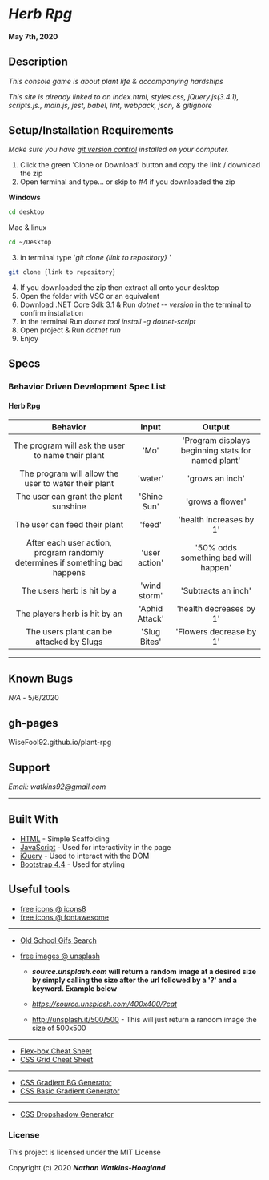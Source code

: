 # _Herb Rpg_

#### May 7th, 2020

## Description

_This console game is about plant life & accompanying hardships_

_This site is already linked to an index.html, styles.css, jQuery.js(3.4.1), scripts.js., main.js, jest, babel, lint, webpack, json, & gitignore_

## Setup/Installation Requirements

_Make sure you have [git version control](https://git-scm.com/downloads) installed on your computer._

1. Click the green 'Clone or Download' button and copy the link / download the zip
2. Open terminal and type... or skip to #4 if you downloaded the zip

**Windows**

```sh
cd desktop
```

Mac & linux

```sh
cd ~/Desktop
```

3.  in terminal type '_git clone {link to repository}_ '

```sh
git clone {link to repository}
```
4. If you downloaded the zip then extract all onto your desktop
5. Open the folder with VSC or an equivalent
6. Download .NET Core Sdk 3.1 & Run _dotnet -- version_ in the terminal to confirm installation
7. In the terminal Run _dotnet tool install -g dotnet-script_
8. Open project & Run _dotnet run_
9. Enjoy

## Specs

### Behavior Driven Development Spec List
#### Herb Rpg
|                          Behavior                          | Input  | Output  |
| :--------------------------------------------------------: | :----: | :-----: |
| The program will ask the user to name their plant | 'Mo' | 'Program displays beginning stats for named plant'  |
| The program will allow the user to water their plant | 'water' | 'grows an inch' |
| The user can grant the plant sunshine | 'Shine Sun' | 'grows a flower' |
| The user can feed their plant | 'feed' | 'health increases by 1' |
| After each user action, program randomly determines if something bad happens | 'user action' | '50% odds something bad will happen' |
| The users herb is hit by a | 'wind storm' | 'Subtracts an inch' |
| The players herb is hit by an | 'Aphid Attack' | 'health decreases by 1' |
| The users plant can be attacked by Slugs | 'Slug Bites' | 'Flowers decrease by 1' |



---
## Known Bugs

_N/A_ - 5/6/2020

## gh-pages

WiseFool92.github.io/plant-rpg

## Support

_Email: watkins92@gmail.com_

---
## Built With

- [HTML](https://developer.mozilla.org/en-US/docs/Web/HTML) - Simple Scaffolding
- [JavaScript](https://developer.mozilla.org/en-US/docs/Web/JavaScript) - Used for interactivity in the page
- [jQuery](https://jquery.com/) - Used to interact with the DOM
- [Bootstrap 4.4](https://getbootstrap.com/) - Used for styling

## Useful tools

- [free icons @ icons8](https://icons8.com/)
- [free icons @ fontawesome](https://fontawesome.com/)

---

- [Old School Gifs Search](https://gifcities.org/)
- [free images @ unsplash](https://unsplash.com/)

  - **_source.unsplash.com_ will return a random image at a desired size by simply calling the size after the url followed by a '?' and a keyword. Example below**

  - _https://source.unsplash.com/400x400/?cat_
  - http://unsplash.it/500/500 - This will just return a random image the size of 500x500

---

- [Flex-box Cheat Sheet](http://yoksel.github.io/flex-cheatsheet/)
- [CSS Grid Cheat Sheet](http://grid.malven.co/)

---

- [CSS Gradient BG Generator](https://mycolor.space/gradient)
- [CSS Basic Gradient Generator](https://cssgradient.io/)

---

- [CSS Dropshadow Generator](https://cssgenerator.org/box-shadow-css-generator.html)

### License

This project is licensed under the MIT License

Copyright (c) 2020 **_Nathan Watkins-Hoagland_**
